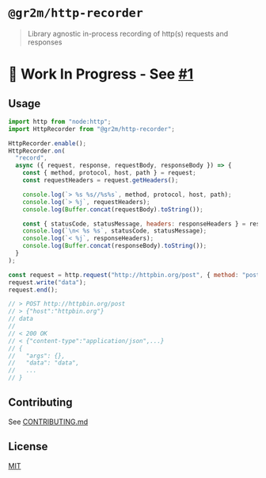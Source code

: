 # `@gr2m/http-recorder`

> Library agnostic in-process recording of http(s) requests and responses

# 🚧 Work In Progress - See [#1](https://github.com/gr2m/http-recorder/pull/1)

## Usage

```js
import http from "node:http";
import HttpRecorder from "@gr2m/http-recorder";

HttpRecorder.enable();
HttpRecorder.on(
  "record",
  async ({ request, response, requestBody, responseBody }) => {
    const { method, protocol, host, path } = request;
    const requestHeaders = request.getHeaders();

    console.log(`> %s %s//%s%s`, method, protocol, host, path);
    console.log(`> %j`, requestHeaders);
    console.log(Buffer.concat(requestBody).toString());

    const { statusCode, statusMessage, headers: responseHeaders } = response;
    console.log(`\n< %s %s`, statusCode, statusMessage);
    console.log(`< %j`, responseHeaders);
    console.log(Buffer.concat(responseBody).toString());
  }
);

const request = http.request("http://httpbin.org/post", { method: "post" });
request.write("data");
request.end();

// > POST http://httpbin.org/post
// > {"host":"httpbin.org"}
// data
//
// < 200 OK
// < {"content-type":"application/json",...}
// {
//   "args": {},
//   "data": "data",
//   ...
// }
```

## Contributing

See [CONTRIBUTING.md](CONTRIBTING.md)

## License

[MIT](LICENSE)
